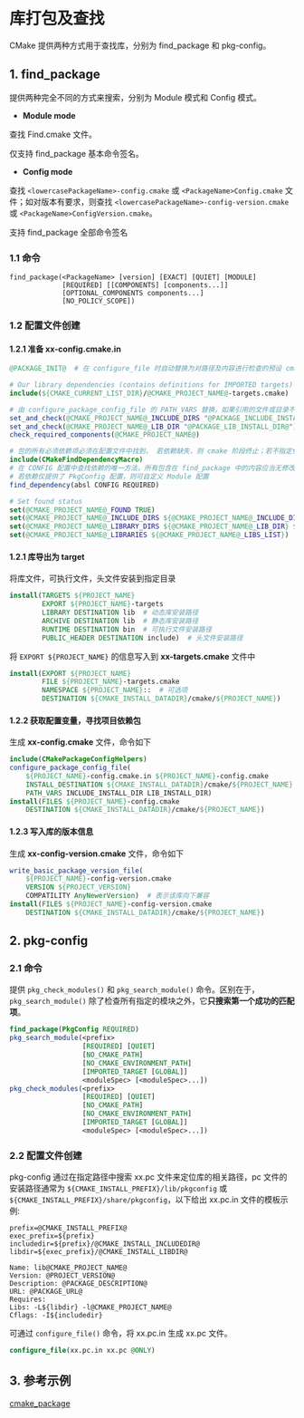 # 库打包及查找

CMake 提供两种方式用于查找库，分别为 find_package 和 pkg-config。

## 1. find_package

提供两种完全不同的方式来搜索，分别为 Module 模式和 Config 模式。

- **Module mode**

查找 Find<PackageName>.cmake 文件。

仅支持 find_package 基本命令签名。

- **Config mode**

查找 `<lowercasePackageName>-config.cmake` 或 `<PackageName>Config.cmake` 文件；如对版本有要求，则查找 `<lowercasePackageName>-config-version.cmake` 或 `<PackageName>ConfigVersion.cmake`。

支持 find_package 全部命令签名

### 1.1 命令

```
find_package(<PackageName> [version] [EXACT] [QUIET] [MODULE]
             [REQUIRED] [[COMPONENTS] [components...]]
             [OPTIONAL_COMPONENTS components...]
             [NO_POLICY_SCOPE])
```

### 1.2 配置文件创建

#### 1.2.1 准备 xx-config.cmake.in

```cmake
@PACKAGE_INIT@  # 在 configure_file 时自动替换为对路径及内容进行检查的预设 cmake 宏

# Our library dependencies (contains definitions for IMPORTED targets)
include(${CMAKE_CURRENT_LIST_DIR}/@CMAKE_PROJECT_NAME@-targets.cmake)

# 由 configure_package_config_file 的 PATH_VARS 替换，如果引用的文件或目录不存在，则宏将失败
set_and_check(@CMAKE_PROJECT_NAME@_INCLUDE_DIRS "@PACKAGE_INCLUDE_INSTALL_DIR@")
set_and_check(@CMAKE_PROJECT_NAME@_LIB_DIR "@PACKAGE_LIB_INSTALL_DIR@")
check_required_components(@CMAKE_PROJECT_NAME@)

# 包的所有必须依赖项必须在配置文件中找到， 若依赖缺失，则 cmake 阶段终止；若不指定依赖，则 make 阶段终止
include(CMakeFindDependencyMacro)
# 在 CONFIG 配置中查找依赖的唯一方法，所有包含在 find_package 中的内容应当无修改的写入此函数中
# 若依赖仅提供了 PkgConfig 配置，则可自定义 Module 配置
find_dependency(absl CONFIG REQUIRED)  

# Set found status
set(@CMAKE_PROJECT_NAME@_FOUND TRUE) 
set(@CMAKE_PROJECT_NAME@_INCLUDE_DIRS ${@CMAKE_PROJECT_NAME@_INCLUDE_DIRS} ${INCLUDE_DIRS})
set(@CMAKE_PROJECT_NAME@_LIBRARY_DIRS ${@CMAKE_PROJECT_NAME@_LIB_DIR} ${LIBRARY_DIRS})
set(@CMAKE_PROJECT_NAME@_LIBRARIES ${@CMAKE_PROJECT_NAME@_LIBS_LIST})
```

 #### 1.2.1 库导出为 target

将库文件，可执行文件，头文件安装到指定目录

```cmake
install(TARGETS ${PROJECT_NAME}
		EXPORT ${PROJECT_NAME}-targets
		LIBRARY DESTINATION lib  # 动态库安装路径
		ARCHIVE DESTINATION lib  # 静态库安装路径
		RUNTIME DESTINATION bin  # 可执行文件安装路径
		PUBLIC_HEADER DESTINATION include)  # 头文件安装路径
```

将 `EXPORT ${PROJECT_NAME}` 的信息写入到 **xx-targets.cmake** 文件中

```cmake
install(EXPORT ${PROJECT_NAME}
		FILE ${PROJECT_NAME}-targets.cmake
		NAMESPACE ${PROJECT_NAME}::  # 可选项
		DESTINATION ${CMAKE_INSTALL_DATADIR}/cmake/${PROJECT_NAME})
```

#### 1.2.2 获取配置变量，寻找项目依赖包

生成 **xx-config.cmake** 文件，命令如下

```cmake
include(CMakePackageConfigHelpers)
configure_package_config_file(
	${PROJECT_NAME}-config.cmake.in ${PROJECT_NAME}-config.cmake
	INSTALL_DESTINATION ${CMAKE_INSTALL_DATADIR}/cmake/${PROJECT_NAME}
	PATH_VARS INCLUDE_INSTALL_DIR LIB_INSTALL_DIR)
install(FILES ${PROJECT_NAME}-config.cmake
	DESTINATION ${CMAKE_INSTALL_DATADIR}/cmake/${PROJECT_NAME})
```

#### 1.2.3 写入库的版本信息

生成 **xx-config-version.cmake** 文件，命令如下

```cmake
write_basic_package_version_file(
	${PROJECT_NAME}-config-version.cmake
	VERSION ${PROJECT_VERSION}
	COMPATILITY AnyNewerVersion)  # 表示该库向下兼容
install(FILES ${PROJECT_NAME}-config-version.cmake
	DESTINATION ${CMAKE_INSTALL_DATADIR}/cmake/${PROJECT_NAME})
```

## 2. pkg-config

### 2.1 命令

提供 `pkg_check_modules()` 和 `pkg_search_module()` 命令。区别在于， `pkg_search_module()` 除了检查所有指定的模块之外，它**只搜索第一个成功的匹配项**。

```cmake
find_package(PkgConfig REQUIRED)
pkg_search_module(<prefix>
                  [REQUIRED] [QUIET]
                  [NO_CMAKE_PATH]
                  [NO_CMAKE_ENVIRONMENT_PATH]
                  [IMPORTED_TARGET [GLOBAL]]
                  <moduleSpec> [<moduleSpec>...])
pkg_check_modules(<prefix>
                  [REQUIRED] [QUIET]
                  [NO_CMAKE_PATH]
                  [NO_CMAKE_ENVIRONMENT_PATH]
                  [IMPORTED_TARGET [GLOBAL]]
                  <moduleSpec> [<moduleSpec>...])
```

### 2.2 配置文件创建

pkg-config 通过在指定路径中搜索 xx.pc 文件来定位库的相关路径，pc 文件的安装路径通常为 `${CMAKE_INSTALL_PREFIX}/lib/pkgconfig` 或 `${CMAKE_INSTALL_PREFIX}/share/pkgconfig`，以下给出 xx.pc.in 文件的模板示例:

```
prefix=@CMAKE_INSTALL_PREFIX@
exec_prefix=${prefix}
includedir=${prefix}/@CMAKE_INSTALL_INCLUDEDIR@
libdir=${exec_prefix}/@CMAKE_INSTALL_LIBDIR@

Name: lib@CMAKE_PROJECT_NAME@
Version: @PROJECT_VERSION@
Description: @PACKAGE_DESCRIPTION@
URL: @PACKAGE_URL@
Requires:
Libs: -L${libdir} -l@CMAKE_PROJECT_NAME@
Cflags: -I${includedir}
```

可通过 `configure_file()` 命令，将 xx.pc.in 生成 xx.pc 文件。

```cmake
configure_file(xx.pc.in xx.pc @ONLY)
```

## 3. 参考示例

[cmake_package](https://github.com/zwb-Shandow/cmake-package.git)
